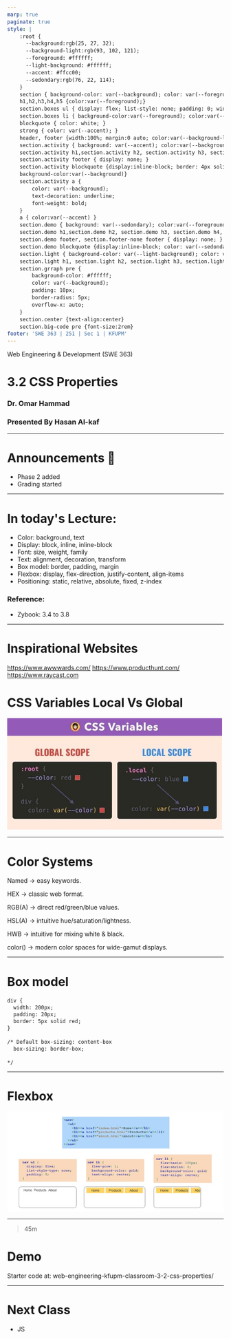 ```yaml
---
marp: true
paginate: true
style: |
    :root {
      --background:rgb(25, 27, 32);
      --background-light:rgb(93, 102, 121);
      --foreground: #ffffff;
      --light-background: #ffffff;
      --accent: #ffcc00;
      --sedondary:rgb(76, 22, 114);
    }
    section { background-color: var(--background); color: var(--foreground); }
    h1,h2,h3,h4,h5 {color:var(--foreground);}
    section.boxes ul { display: flex; list-style: none; padding: 0; width: 100%; }
    section.boxes li { background-color:var(--foreground); color:var(--background); padding: 40px; margin: 10px; border-radius: 10px; flex: 1; text-align: center; }
    blockquote { color: white; }
    strong { color: var(--accent); }
    header, footer {width:100%; margin:0 auto; color:var(--background-light)}
    section.activity { background: var(--accent); color:var(--background)}
    section.activity h1,section.activity h2, section.activity h3, section.activity h4, section.activity h5 { color: var(--background) }
    section.activity footer { display: none; }
    section.activity blockquote {display:inline-block; border: 4px solid black; color: white; border-radius: 10px; 
    background-color:var(--background)}
    section.activity a {
        color: var(--background);
        text-decoration: underline;
        font-weight: bold;
    }
    a { color:var(--accent) }
    section.demo { background: var(--sedondary); color:var(--foreground)}
    section.demo h1,section.demo h2, section.demo h3, section.demo h4, section.demo h5 { color: var(--foreground) }
    section.demo footer, section.footer-none footer { display: none; }
    section.demo blockquote {display:inline-block; color: var(--sedondary); border-radius: 10px; background-color: var(--foreground)}
    section.light { background-color: var(--light-background); color: var(--background); }
    section.light h1, section.light h2, section.light h3, section.light h4, section.light h5 { color: var(--background); }
    section.grraph pre {
        background-color: #ffffff;
        color: var(--background);
        padding: 10px;
        border-radius: 5px;
        overflow-x: auto;
    }
    section.center {text-align:center}
    section.big-code pre {font-size:2rem}
footer: 'SWE 363 | 251 | Sec 1 | KFUPM'
---
```


<!-- 

Todays goals: 

 - Explain CSS properties: Color, Font, Box model, Flexbox, Positioning

 How:

 - Build in front of them 
 - When a concept comes up, show slides

 -->


Web Engineering & Development (SWE 363) 
# 3.2 CSS Properties
### Dr. Omar Hammad
### Presented By Hasan Al-kaf

---

# Announcements 📣
- Phase 2 added 
- Grading started 

---

# In today's Lecture: 

- Color: background, text 
- Display: block, inline, inline-block
- Font: size, weight, family
- Text: alignment, decoration, transform
- Box model: border, padding, margin
- Flexbox: display, flex-direction, justify-content, align-items
- Positioning: static, relative, absolute, fixed, z-index

### Reference: 
- Zybook: 3.4 to 3.8

---

# Inspirational Websites
https://www.awwwards.com/
https://www.producthunt.com/
https://www.raycast.com

# CSS Variables Local Vs Global
 <img src="img/CssVariable.jpg" alt="Css Variables" width="500">


---
# Color Systems

<p>Named &#8594; easy keywords.</p>
<p>HEX &#8594; classic web format.</p>
<p>RGB(A) &#8594; direct red/green/blue values.</p>
<p>HSL(A) &#8594; intuitive hue/saturation/lightness.</p>
<p>HWB &#8594; intuitive for mixing white &amp; black.</p>
<p>color() &#8594; modern color spaces for wide-gamut displays.</p>

---

# Box model 

```
div {
  width: 200px;
  padding: 20px;
  border: 5px solid red;
}

/* Default box-sizing: content-box 
  box-sizing: border-box;

*/
```

---
# Flexbox 


 <img src="img/flex.jpg" alt="Css flex">

---


<!-- _class: demo -->

>45m
# Demo
Starter code at: web-engineering-kfupm-classroom-3-2-css-properties/

---


# Next Class
- JS